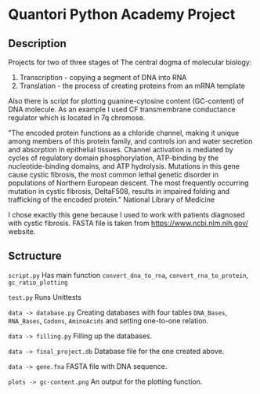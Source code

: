 # Quantori Python Academy Project

## Description

Projects for two of three stages of The central dogma of molecular biology:
  1. Transcription - copying a segment of DNA into RNA
  2. Translation - the process of creating proteins from an mRNA template

Also there is script for plotting guanine-cytosine content (GC-content) of DNA molecule. As an example I used CF transmembrane conductance regulator which is located in 7q chromose.  

"The encoded protein functions as a chloride channel, making it unique among members of this protein family, and controls ion and water secretion and absorption in epithelial tissues. Channel activation is mediated by cycles of regulatory domain phosphorylation, ATP-binding by the nucleotide-binding domains, and ATP hydrolysis. Mutations in this gene cause cystic fibrosis, the most common lethal genetic disorder in populations of Northern European descent. The most frequently occurring mutation in cystic fibrosis, DeltaF508, results in impaired folding and trafficking of the encoded protein." National Library of Medicine

I chose exactly this gene because I used to work with patients diagnosed with cystic fibrosis. FASTA file is taken from https://www.ncbi.nlm.nih.gov/ website.

## Sctructure

`script.py` Has main function `convert_dna_to_rna`, `convert_rna_to_protein`, `gc_ratio_plotting`

`test.py` Runs Unittests

`data -> database.py` Creating databases with four tables `DNA_Bases`, `RNA_Bases`, `Codons`, `AminoAcids` and setting one-to-one relation.

`data -> filling.py` Filling up the databases.

`data -> final_project.db` Database file for the one created above.

`data -> gene.fna` FASTA file with DNA sequence.

`plots -> gc-content.png` An output for the plotting function.

